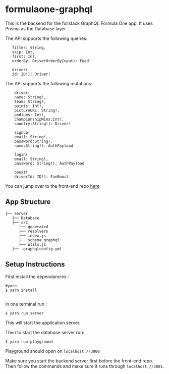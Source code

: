 # formulaone-graphql
This is the backend for the  fullstack GraphQL Formula One app. It uses Prisma as the Database layer.

The API supports the following queries:

```feed(
   filter: String, 
   skip: Int, 
   first: Int, 
   orderBy: DriverOrderByInput): Feed!

   driver(
   id: ID!): Driver!
   ```


The API supports the following mutations:

```    
    driver(
    name: String!, 
    team: String!, 
    points: Int!, 
    pictureURL: String!, 
    podiums: Int!, 
    championshipWins:Int!, 
    country:String!): Driver!
    
    signup(
    email: String!,
    password:String!,
    name:String!): AuthPayload
    
    login(
    email: String!, 
    password: String!): AuthPayload
    
    boost(
    driverId: ID!): FanBoost

```



You can jump over to the front-end repo [here](https://github.com/AmoDinho/formulaone-graphql-client)

## App Structure
```
├── Server
   ├── Database
   ├── src
      ├── generated
      ├── resolvers
      ├── index.js
      ├── schema.graphql
      ├── utils.js
   ├── .graphqlconfig.yml

```
 

## Setup Instructions


First install the dependancies :

```
#yarn 
$ yarn install


```


In one terminal run :

```
$ yarn run server

```

This will start the appilcation server. 

Then to start the database server run:

```
$ yarn run playground

```

Playground should open on `localhost://3000`

Make sure you start the backend server first before the front-end repo. Then follow the commands and make sure it runs through `localhost://3001`.
